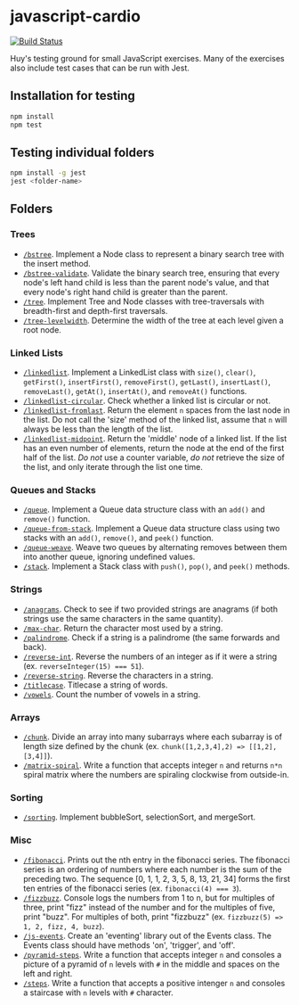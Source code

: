# javascript-cardio


[![Build Status](https://travis-ci.com/HDTran/javascript-cardio.svg?branch=master)](https://travis-ci.com/HDTran/javascript-cardio)

Huy's testing ground for small JavaScript exercises. Many of the exercises also include test cases that can be run with Jest.

## Installation for testing
```sh
npm install
npm test
```

## Testing individual folders
```sh
npm install -g jest
jest <folder-name>
```

## Folders

### Trees
* [``/bstree``](https://github.com/HDTran/javascript-cardio/tree/master/bstree). Implement a Node class to represent a binary search tree with the insert method.
* [``/bstree-validate``](https://github.com/HDTran/javascript-cardio/tree/master/bstree-validate). Validate the binary search tree, ensuring that every node's left hand child is less than the parent node's value, and that every node's right hand child is greater than the parent.
* [``/tree``](https://github.com/HDTran/javascript-cardio/tree/master/tree). Implement Tree and Node classes with tree-traversals with breadth-first and depth-first traversals.
* [``/tree-levelwidth``](https://github.com/HDTran/javascript-cardio/tree/master/tree-levelwidth). Determine the width of the tree at each level given a root node.

### Linked Lists
* [``/linkedlist``](https://github.com/HDTran/javascript-cardio/tree/master/linkedlist). Implement a LinkedList class with ``size()``, ``clear()``, ``getFirst()``, ``insertFirst()``, ``removeFirst()``, ``getLast()``, ``insertLast()``, ``removeLast()``, ``getAt()``, ``insertAt()``, and ``removeAt()`` functions.
* [``/linkedlist-circular``](https://github.com/HDTran/javascript-cardio/tree/master/linkedlist-circular). Check whether a linked list is circular or not.
* [``/linkedlist-fromlast``](https://github.com/HDTran/javascript-cardio/tree/master/linkedlist-fromlast). Return the element ``n`` spaces from the last node in the list. Do not call the 'size' method of the linked list, assume that ``n`` will always be less than the length of the list.
* [``/linkedlist-midpoint``](https://github.com/HDTran/javascript-cardio/tree/master/linkedlist-midpoint). Return the 'middle' node of a linked list. If the list has an even number of elements, return the node at the end of the first half of the list. *Do not* use a counter variable, *do not* retrieve the size of the list, and only iterate through the list one time.

### Queues and Stacks
* [``/queue``](https://github.com/HDTran/javascript-cardio/tree/master/queue). Implement a Queue data structure class with an ``add()`` and ``remove()`` function.
* [``/queue-from-stack``](https://github.com/HDTran/javascript-cardio/tree/master/queue-from-stack). Implement a Queue data structure class using two stacks with an ``add()``, ``remove()``, and ``peek()`` function.
* [``/queue-weave``](https://github.com/HDTran/javascript-cardio/tree/master/queue-weave). Weave two queues by alternating removes between them into another queue, ignoring undefined values.
* [``/stack``](https://github.com/HDTran/javascript-cardio/tree/master/stack). Implement a Stack class with ``push()``, ``pop()``, and ``peek()`` methods.

### Strings
* [``/anagrams``](https://github.com/HDTran/javascript-cardio/tree/master/anagrams). Check to see if two provided strings are anagrams (if both strings use the same characters in the same quantity).
* [``/max-char``](https://github.com/HDTran/javascript-cardio/tree/master/max-char). Return the character most used by a string.
* [``/palindrome``](https://github.com/HDTran/javascript-cardio/tree/master/palindrome). Check if a string is a palindrome (the same forwards and back).
* [``/reverse-int``](https://github.com/HDTran/javascript-cardio/tree/master/reverse-int). Reverse the numbers of an integer as if it were a string (ex. ``reverseInteger(15) === 51``).
* [``/reverse-string``](https://github.com/HDTran/javascript-cardio/tree/master/reverse-string). Reverse the characters in a string.
* [``/titlecase``](https://github.com/HDTran/javascript-cardio/tree/master/titlecase). Titlecase a string of words.
* [``/vowels``](https://github.com/HDTran/javascript-cardio/tree/master/vowels). Count the number of vowels in a string.

### Arrays
* [``/chunk``](https://github.com/HDTran/javascript-cardio/tree/master/chunk). Divide an array into many subarrays where each subarray is of length size defined by the chunk (ex. ``chunk([1,2,3,4],2) => [[1,2],[3,4]]``).
* [``/matrix-spiral``](https://github.com/HDTran/javascript-cardio/tree/master/matrix-spiral). Write a function that accepts integer ``n`` and returns ``n*n`` spiral matrix where the numbers are spiraling clockwise from outside-in.

### Sorting
* [``/sorting``](https://github.com/HDTran/javascript-cardio/tree/master/sorting). Implement bubbleSort, selectionSort, and mergeSort.

### Misc
* [``/fibonacci``](https://github.com/HDTran/javascript-cardio/tree/master/fibonacci). Prints out the nth entry in the fibonacci series. The fibonacci series is an ordering of numbers where each number is the sum of the preceding two. The sequence [0, 1, 1, 2, 3, 5, 8, 13, 21, 34] forms the first ten entries of the fibonacci series (ex. ``fibonacci(4) === 3``).
* [``/fizzbuzz``](https://github.com/HDTran/javascript-cardio/tree/master/fizzbuzz). Console logs the numbers from 1 to n, but for multiples of three, print "fizz" instead of the number and for the multiples of five, print "buzz". For multiples of both, print "fizzbuzz" (ex. ``fizzbuzz(5) => 1, 2, fizz, 4, buzz``).
* [``/js-events``](https://github.com/HDTran/javascript-cardio/tree/master/js-events). Create an 'eventing' library out of the Events class.  The Events class should have methods 'on', 'trigger', and 'off'.
* [``/pyramid-steps``](https://github.com/HDTran/javascript-cardio/tree/master/pyramid-steps). Write a function that accepts integer ``n`` and consoles a picture of a pyramid of ``n`` levels with ``#`` in the middle and spaces on the left and right.
* [``/steps``](https://github.com/HDTran/javascript-cardio/tree/master/steps). Write a function that accepts a positive intenger ``n`` and consoles a staircase with ``n`` levels with ``#`` character.